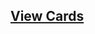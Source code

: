## [View Cards](<https://sims-s.github.io/mtg-card-gen/GenerationTypesRound2/sample_k=50_p=0.92_t=1.00/sample_k=50_p=0.92_t=1.00.html>)